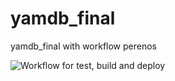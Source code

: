 # yamdb_final
yamdb_final with workflow perenos

![Workflow for test, build and deploy](https://github.com/D-Abramoc/yamdb_final/actions/workflows/yamdb_workflow.yml/badge.svg)
